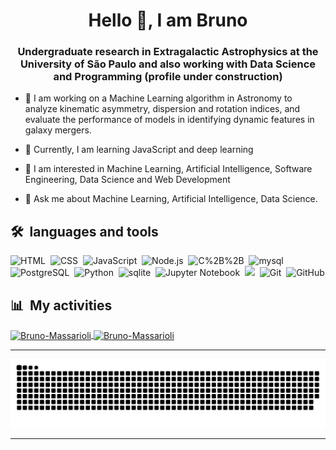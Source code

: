 <h1 align="center">Hello 👋, I am Bruno</h1>
<h3 align="center">Undergraduate research in Extragalactic Astrophysics at the University of São Paulo and also working with Data Science and Programming (profile under construction) </h3>


- 🔭 I am working on a Machine Learning algorithm in Astronomy to analyze kinematic asymmetry, dispersion and rotation indices, and evaluate the performance of models in identifying dynamic features in galaxy mergers.

- 🌱 Currently, I am learning JavaScript and deep learning

- 👀 I am interested in Machine Learning, Artificial Intelligence, Software Engineering, Data Science and Web Development 

- 💬 Ask me about Machine Learning, Artificial Intelligence, Data Science.


<h2 id="️-languages-and-tools">🛠️ &nbsp;languages ​​and tools</h2>
<p><img src="https://img.shields.io/badge/-HTML-0D1117?style=flat&amp;logo=HTML5" alt="HTML">&nbsp;
<img src="https://img.shields.io/badge/-CSS-0D1117?style=flat&amp;logo=CSS3&amp;logoColor=1572B6" alt="CSS">&nbsp;
<img src="https://img.shields.io/badge/-JavaScript-0D1117?style=flat&amp;logo=javascript" alt="JavaScript">&nbsp;
<img src="https://img.shields.io/badge/-Node.js-0D1117?style=flat&amp;logo=node.js" alt="Node.js">&nbsp;
<img src="https://img.shields.io/badge/-C++-0D1117?style=flat&amp;logo=C%2B%2B&amp;logoColor=00599C" alt="C%2B%2B">&nbsp;
<img src="https://img.shields.io/badge/-MySql-0D1117?style=flat&amp;logo=mysql" alt="mysql">&nbsp;
<img src="https://img.shields.io/badge/-PostgreSQL-0D1117?style=flat&amp;logo=postgresql" alt="PostgreSQL">&nbsp;
<img src="https://img.shields.io/badge/-Python-0D1117?style=flat&amp;logo=python" alt="Python">&nbsp;
<img src="https://img.shields.io/badge/-SQLite-0D1117?style=flat&amp;logo=sqlite" alt="sqlite">&nbsp;
<img src="https://img.shields.io/badge/-Jupyter%20Notebook-0D1117?style=flat&amp;logo=jupyter" alt="Jupyter Notebook">&nbsp;
<img src="https://img.shields.io/badge/-R-0D1117?style=flat&amp;logo=R&amp;logoColor=276DC3">&nbsp;
<img src="https://img.shields.io/badge/-Git-0D1117?style=flat&amp;logo=git" alt="Git">&nbsp;
<img src="https://img.shields.io/badge/-GitHub-0D1117?style=flat&amp;logo=github" alt="GitHub"></p>
</div>
<div>
<h2 id="-my-activities">📊 &nbsp;My activities</h2>
  <a href="https://github.com/Bruno-Massarioli">
    <img width="450" height="170" align="center" alt="Bruno-Massarioli" src="https://github-readme-stats.vercel.app/api?username=bruno-massarioli&amp;theme=midnight-purple&amp;show_icons=true&amp;bg_color=0D1117&amp;hide_border=true&amp;count_private=true">
  </a>
  <a href="https://github.com/Bruno-Massarioli">
    <img align="center" alt="Bruno-Massarioli" src="https://github-readme-stats.vercel.app/api/top-langs/?username=bruno-massarioli&amp;theme=midnight-purple&amp;layout=compact&amp;bg_color=0D1117&amp;hide_border=true&amp;count_private=true">
  </a>
</div>
<div>

<hr>
<p align="center">
  <img src="https://raw.githubusercontent.com/Elanza-48/Elanza-48/main/resources/img/github-contribution-grid-snake.svg" alt="example">
</p>
<hr>
